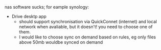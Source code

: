 nas software sucks; for eample synology:
- Drive desktp app
  - should support synchronisation via QuickConnet (internet) and local network when avaliable, but it doesn't! you need to choose one of them. 
  - I would like to choose sync on demand based on rules, eg only files above 50mb wouldbe synced on demand
